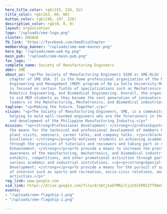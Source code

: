 ```yaml
---
hero_title_color: rgb(215, 216, 82)
title_color: rgb(253, 60, 60)
button_color: rgb(246, 197, 226)
description_color: rgb(0, 0, 0)
layout: organization
logo: "/uploads/sme-logo.png"
cluster: ENGAGE
fb_link: 'https://facebook.com/SmeDlsuChapter '
membership_banner: "/uploads/sme-mem-banner.png"
hero_bg: "/uploads/mem-web-bg.png"
main_pub: "/uploads/sme-main-pub.png"
fav_logo: ''
complete_name: Society of Manufacturing Engineers
abbr: SME
about_us: "<p>The Society of Manufacturing Engineers S200 or SME-DLSU is a student
  chapter of SME USA. It is the home professional organization of the Manufacturing
  Engineering and Management (MEM) program of De La Salle University-Manila. The organization
  is focused on certain fields of specializations such as Mechatronics Engineering,
  Robotics Engineering, and Biomedical Engineering. Overall, the organization serves
  to aid MEM students as they become the next generation of innovators and Lasallian
  leaders in the Manufacturing, Mechatronics, and Biomedical industries.</p>"
tagline: "<p>Making the future. Together.</p>"
vision: "<p>The Society of Manufacturing Engineers, SME, is a community united in
  helping to mold well-rounded engineers who are the forerunners in the advancement
  and development of the Philippine Manufacturing Industry.</p>"
mission: "<p><strong>Professional Development: </strong></p><blockquote><p>To provide
  the means for the technical and professional development of members by organizing
  plant visits, seminars, career talks, and company talks. </p></blockquote><p><strong>Academic
  Excellence: </strong></p><p>To motivate students in achieving academic excellence
  through the provision of tutorials and reviewers and taking part in curriculum development.</p><p><strong>Image
  Enhancement: </strong></p><p>To provide a means to increase the prestige and public
  awareness of the manufacturing, mechatronics, and biomedical industries by organizing
  exhibits, competitions, and other promotional activities through partnerships with
  various academic and industrial institutions. </p><p><strong>Special Activities
  Development: </strong></p><p>To provide a means for the pursuit of special areas
  of interest such as sports and recreation, socio-civic relations, and religious
  activities.</p>"
reg_link: www.google.com
vid_link: https://drive.google.com/file/d/1Atj5abfMRylCjuCOi5PBSZTT8AmScJiS/preview
events:
- "/uploads/sme-flagship-1.png"
- "/uploads/sme-flagship-2.png"

---
```


